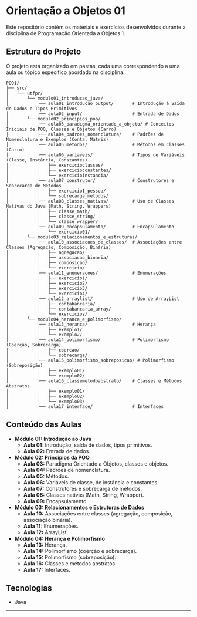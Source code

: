 # Orientação a Objetos 01

Este repositório contém os materiais e exercícios desenvolvidos durante a disciplina de Programação Orientada a Objetos 1.

## Estrutura do Projeto

O projeto está organizado em pastas, cada uma correspondendo a uma aula ou tópico específico abordado na disciplina.

```
POO1/
├── src/
│   └── utfpr/
│       └── modulo01_introducao_java/
│           ├── aula01_introducao_output/       # Introdução à Saída de Dados e Tipos Primitivos
│           ├── aula02_input/                   # Entrada de Dados
│       └── modulo02_principios_poo/
│           ├── aula03_paradigma_orientado_a_objeto/ # Conceitos Iniciais de POO, Classes e Objetos (Carro)
│           ├── aula04_padroes_nomenclatura/    # Padrões de Nomenclatura e Exemplos (Conta, Matriz)
│           ├── aula05_metodos/                 # Métodos em Classes (Carro)
│           ├── aula06_variaveis/               # Tipos de Variáveis (Classe, Instância, Constantes)
│           │   ├── exercicioclasses/
│           │   ├── exercicioconstantes/
│           │   └── exercicioinstancia/
│           ├── aula07_construtor/              # Construtores e Sobrecarga de Métodos
│           │   ├── exercicio1_pessoa/
│           │   └── sobrecarga_metodos/
│           ├── aula08_classes_nativas/         # Uso de Classes Nativas do Java (Math, String, Wrappers)
│           │   ├── classe_math/
│           │   ├── classe_string/
│           │   └── classe_wrapper/
│           ├── aula09_encapsulamento/          # Encapsulamento
│           │   └── exercicio01/
│       └── modulo03_relacionamentos_e_estruturas/
│           ├── aula10_associacoes_de_classes/  # Associações entre Classes (Agregação, Composição, Binária)
│           │   ├── agregacao/
│           │   ├── associacao_binaria/
│           │   ├── composicao/
│           │   └── exercicio/
│           ├── aula11_enumeracoes/             # Enumerações
│           │   ├── exercicio1/
│           │   ├── exercicio2/
│           │   ├── exercicio3/
│           │   └── exercicio4/
│           ├── aula12_arraylist/               # Uso de ArrayList
│           │   ├── contabancaria/
│           │   ├── contabancaria_array/
│           │   └── exercicios/
│       └── modulo04_heranca_e_polimorfismo/
│           ├── aula13_heranca/                 # Herança
│           │   ├── exemplo1/
│           │   └── exemplo2/
│           ├── aula14_polimorfismo/            # Polimorfismo (Coerção, Sobrecarga)
│           │   ├── coercao/
│           │   └── sobrecarga/
│           ├── aula15_polimorfismo_sobreposicao/ # Polimorfismo (Sobreposição)
│           │   ├── exemplo01/
│           │   └── exemplo02/
│           ├── aula16_classemetodoabstrato/    # Classes e Métodos Abstratos
│           │   ├── exemplo01/
│           │   ├── exemplo02/
│           │   └── exemplo03/
│           ├── aula17_interface/               # Interfaces
```

## Conteúdo das Aulas

*   **Módulo 01: Introdução ao Java**
    *   **Aula 01:** Introdução, saída de dados, tipos primitivos.
    *   **Aula 02:** Entrada de dados.
*   **Módulo 02: Princípios da POO**
    *   **Aula 03:** Paradigma Orientado a Objetos, classes e objetos.
    *   **Aula 04:** Padrões de nomenclatura.
    *   **Aula 05:** Métodos.
    *   **Aula 06:** Variáveis de classe, de instância e constantes.
    *   **Aula 07:** Construtores e sobrecarga de métodos.
    *   **Aula 08:** Classes nativas (Math, String, Wrapper).
    *   **Aula 09:** Encapsulamento.
*   **Módulo 03: Relacionamentos e Estruturas de Dados**
    *   **Aula 10:** Associações entre classes (agregação, composição, associação binária).
    *   **Aula 11:** Enumerações.
    *   **Aula 12:** ArrayList.
*   **Módulo 04: Herança e Polimorfismo**
    *   **Aula 13:** Herança.
    *   **Aula 14:** Polimorfismo (coerção e sobrecarga).
    *   **Aula 15:** Polimorfismo (sobreposição).
    *   **Aula 16:** Classes e métodos abstratos.
    *   **Aula 17:** Interfaces.

## Tecnologias

*   Java

---
